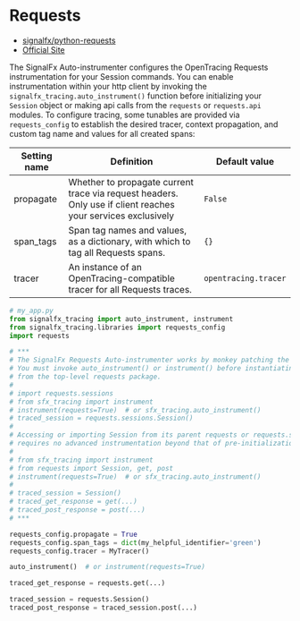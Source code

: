 # Requests

- [signalfx/python-requests](https://github.com/signalfx/python-requests)
- [Official Site](http://docs.python-requests.org/en/master/)

The SignalFx Auto-instrumenter configures the OpenTracing Requests instrumentation for your Session commands.
You can enable instrumentation within your http client by invoking the `signalfx_tracing.auto_instrument()`
function before initializing your `Session` object or making api calls from the `requests` or `requests.api` modules. 
To configure tracing, some tunables are provided via `requests_config` to establish the desired tracer,
context propagation, and custom tag name and values for all created spans:

| Setting name | Definition | Default value |
| -------------|------------|---------------|
| propagate | Whether to propagate current trace via request headers. Only use if client reaches your services exclusively | `False` |
| span_tags | Span tag names and values, as a dictionary, with which to tag all Requests spans. | `{}` |
| tracer | An instance of an OpenTracing-compatible tracer for all Requests traces. | `opentracing.tracer` |

```python
# my_app.py
from signalfx_tracing import auto_instrument, instrument
from signalfx_tracing.libraries import requests_config 
import requests

# ***
# The SignalFx Requests Auto-instrumenter works by monkey patching the requests.sessions.Session.__init__() method.
# You must invoke auto_instrument() or instrument() before instantiating your client session or making requests
# from the top-level requests package. 
#
# import requests.sessions
# from sfx_tracing import instrument
# instrument(requests=True)  # or sfx_tracing.auto_instrument()
# traced_session = requests.sessions.Session()
#
# Accessing or importing Session from its parent requests or requests.sessions module objects
# requires no advanced instrumentation beyond that of pre-initialization.
#
# from sfx_tracing import instrument
# from requests import Session, get, post
# instrument(requests=True)  # or sfx_tracing.auto_instrument()
#
# traced_session = Session()
# traced_get_response = get(...)
# traced_post_response = post(...)
# ***

requests_config.propagate = True
requests_config.span_tags = dict(my_helpful_identifier='green')
requests_config.tracer = MyTracer()

auto_instrument()  # or instrument(requests=True)

traced_get_response = requests.get(...)

traced_session = requests.Session()
traced_post_response = traced_session.post(...)
```
